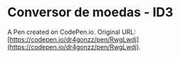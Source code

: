 # Conversor de moedas - ID3

A Pen created on CodePen.io. Original URL: [https://codepen.io/dr4gonzz/pen/RwgLwdj](https://codepen.io/dr4gonzz/pen/RwgLwdj).


